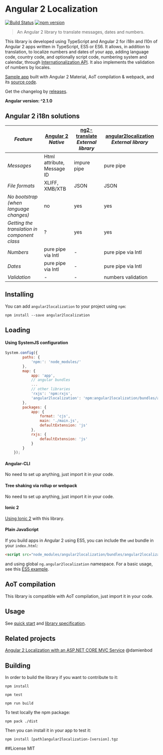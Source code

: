 # Angular 2 Localization
[![Build Status](https://travis-ci.org/robisim74/angular2localization.svg?branch=master)](https://travis-ci.org/robisim74/angular2localization) [![npm version](https://badge.fury.io/js/angular2localization.svg)](https://badge.fury.io/js/angular2localization)
> An Angular 2 library to translate messages, dates and numbers.

This library is developed using TypeScript and Angular 2 for i18n and l10n of Angular 2 apps written in TypeScript, ES5 or ES6. 
It allows, in addition to translation, to localize numbers and dates of your app, adding language code, country code, and optionally script code, numbering system and calendar, through [Internationalization API](https://developer.mozilla.org/en-US/docs/Web/JavaScript/Reference/Global_Objects/Intl). It also implements the validation of numbers by locales. 

[Sample app](http://robisim74.github.io/angular2localization) built with Angular 2 Material, AoT compilation & webpack, and its [source code](https://github.com/robisim74/angular2localization/tree/gh-pages).

Get the changelog by [releases](https://github.com/robisim74/angular2localization/releases).

**Angular version: ^2.1.0**

## Angular 2 i18n solutions
| _Feature_ | [Angular 2](https://angular.io/docs/ts/latest/cookbook/i18n.html) _Native_ | [ng2-translate](https://github.com/ocombe/ng2-translate) _External library_ | [angular2localization](https://github.com/robisim74/angular2localization/blob/master/doc/spec.md) _External library_ |
| --------- | -------------------------------- | ------------------------------------ | ------------------------------------------- |
_Messages_ | Html attribute, Message ID | impure pipe | pure pipe
_File formats_ | XLIFF, XMB/XTB | JSON | JSON
_No bootstrap (when language changes)_ | no | yes | yes
_Getting the translation in component class_ | ? | yes | yes
_Numbers_ | pure pipe via Intl | - | pure pipe via Intl
_Dates_ | pure pipe via Intl | - | pure pipe via Intl
_Validation_ | - | - | numbers validation 

## Installing
You can add `angular2localization` to your project using `npm`:
```Shell
npm install --save angular2localization
```

## Loading
#### Using SystemJS configuration
```JavaScript
System.config({
        paths: {
            'npm:': 'node_modules/'
        },
        map: {
            app: 'app',
            // angular bundles
            ...
            // other libraries
            'rxjs': 'npm:rxjs',
            'angular2localization': 'npm:angular2localization/bundles/angular2localization.umd.min.js'
        },
        packages: {
            app: {
                format: 'cjs',
                main: './main.js',
                defaultExtension: 'js'
            },
            rxjs: {
                defaultExtension: 'js'
            }
        }
    });
```

#### Angular-CLI
No need to set up anything, just import it in your code.

#### Tree shaking via rollup or webpack
No need to set up anything, just import it in your code.

#### Ionic 2
[Using Ionic 2](https://github.com/robisim74/angular2localization/blob/master/doc/spec.md#Appendix%20A) with this library.

#### Plain JavaScript
If you build apps in Angular 2 using ES5, you can include the `umd` bundle in your `index.html`:
```Html
<script src="node_modules/angular2localization/bundles/angular2localization.umd.min.js"></script>
```
and using global `ng.angular2localization` namespace. For a basic usage, see this [ES5 example](https://github.com/robisim74/angular2localization/blob/master/doc/spec.md#Appendix%20B).

## AoT compilation
This library is compatible with AoT compilation, just import it in your code.

## Usage
See [quick start](https://github.com/robisim74/angular2localization/blob/master/doc/quick-start.md) and [library specification](https://github.com/robisim74/angular2localization/blob/master/doc/spec.md).

## Related projects
[Angular 2 Localization with an ASP.NET CORE MVC Service](https://damienbod.com/2016/04/29/angular-2-localization-with-an-asp-net-core-mvc-service/) @damienbod

## Building
In order to build the library if you want to contribute to it:
```Shell
npm install

npm test

npm run build
```
To test locally the npm package:
```Shell
npm pack ./dist
```
Then you can install it in your app to test it:
```Shell
npm install [path]angular2localization-[version].tgz
```

##License
MIT
